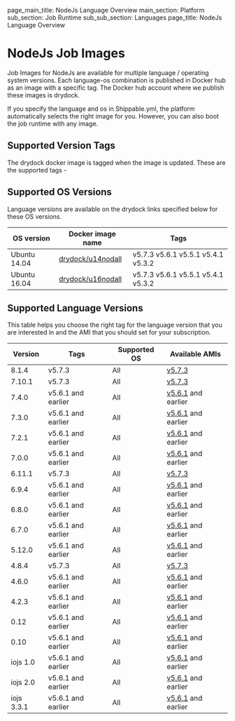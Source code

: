 page_main_title: NodeJs Language Overview
main_section: Platform
sub_section: Job Runtime
sub_sub_section: Languages
page_title: NodeJs Language Overview

# NodeJs Job Images

Job Images for NodeJs are available for multiple language / operating system versions. Each language-os combination
is published in Docker hub as an image with a specific tag. The Docker hub account where we publish these images is drydock.

If you specify the language and os in Shippable.yml, the platform automatically selects the right image for you. However,
you can also boot the job runtime with any image.

## Supported Version Tags
The drydock docker image is tagged when the image is updated. These are the supported tags -


## Supported OS Versions
Language versions are available on the drydock links specified below for these OS versions.

|OS version| Docker image name | Tags |
|----------|------------|-----|
|Ubuntu 14.04|[drydock/u14nodall](https://hub.docker.com/r/drydock/u14nodall)|v5.7.3 v5.6.1 v5.5.1 v5.4.1 v5.3.2 |
|Ubuntu 16.04|[drydock/u16nodall](https://hub.docker.com/r/drydock/u16nodall)|v5.7.3 v5.6.1 v5.5.1 v5.4.1 v5.3.2 |

## Supported Language Versions
This table helps you choose the right tag for the language version that you are interested in and the
AMI that you should set for your subscription.

| Version  |  Tags    | Supported OS| Available AMIs|  
|----------|---------|-----------|---------------------|
|8.1.4  |   v5.7.3     | All | [v5.7.3](/platform/machine-image-v573)   |
|7.10.1 |   v5.7.3    |  All | [v5.7.3](/platform/machine-image-v573)  |
|7.4.0  |  v5.6.1 and earlier | All | [v5.6.1](/platform/machine-image-v561) and earlier |
|7.3.0       |   v5.6.1 and earlier |  All | [v5.6.1](/platform/machine-image-v561) and earlier |
|7.2.1       |  v5.6.1 and earlier |  All | [v5.6.1](/platform/machine-image-v561) and earlier |
|7.0.0         |    v5.6.1 and earlier |  All | [v5.6.1](/platform/machine-image-v561) and earlier |  
|6.11.1        |   v5.7.3     | All | [v5.7.3](/platform/machine-image-v573)   |
|6.9.4          |  v5.6.1 and earlier |  All | [v5.6.1](/platform/machine-image-v561) and earlier |
|6.8.0          |  v5.6.1 and earlier |  All | [v5.6.1](/platform/machine-image-v561) and earlier |
|6.7.0          |  v5.6.1 and earlier |  All | [v5.6.1](/platform/machine-image-v561) and earlier |
|5.12.0          |  v5.6.1 and earlier |  All | [v5.6.1](/platform/machine-image-v561) and earlier |    
|4.8.4        |    v5.7.3     | All | [v5.7.3](/platform/machine-image-v573)   |
|4.6.0          |   v5.6.1 and earlier |  All | [v5.6.1](/platform/machine-image-v561) and earlier |
|4.2.3          |   v5.6.1 and earlier |  All | [v5.6.1](/platform/machine-image-v561) and earlier |  
|0.12          |  v5.6.1 and earlier |  All | [v5.6.1](/platform/machine-image-v561) and earlier |    
|0.10          |   v5.6.1 and earlier |  All | [v5.6.1](/platform/machine-image-v561) and earlier |  
|iojs 1.0  |  v5.6.1 and earlier |  All | [v5.6.1](/platform/machine-image-v561) and earlier |  
|iojs 2.0  |  v5.6.1 and earlier |  All | [v5.6.1](/platform/machine-image-v561) and earlier |    
|iojs 3.3.1  |  v5.6.1 and earlier |  All | [v5.6.1](/platform/machine-image-v561) and earlier |
